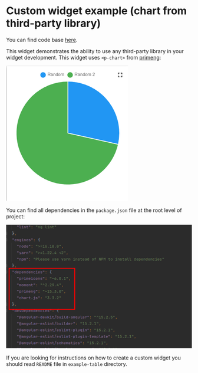 Custom widget example (chart from third-party library)
=====================
You can find code base [here](../../src/app/components/examples/example-of-using-third-party-library).

This widget demonstrates the ability to use any third-party library in your widget development.
This widget uses ```<p-chart>``` from [primeng](https://primeng.org):

![general-view.png](../images/example-of-using-third-party-library-images/general-view.png)

You can find all dependencies in the ```package.json``` file at the root level of project:

![dependencies-example.png](../images/example-of-using-third-party-library-images/dependencies-example.png)

If you are looking for instructions on how to create a custom widget you should read  ```README``` file in ```example-table``` directory.

